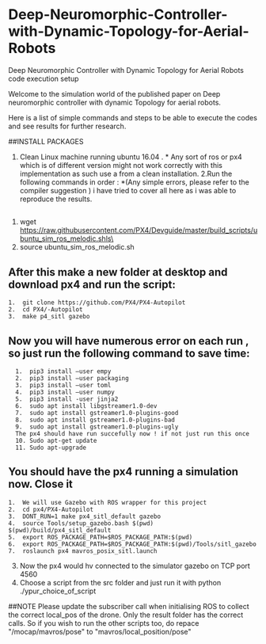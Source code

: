 # Deep-Neuromorphic-Controller-with-Dynamic-Topology-for-Aerial-Robots
Deep Neuromorphic Controller with Dynamic Topology for Aerial Robots code execution setup

Welcome to the simulation world of the published paper on Deep neuromorphic controller with dynamic Topology for aerial robots. 

Here is a list of simple commands and steps to be able to execute the codes and see results for further research.

##INSTALL PACKAGES
1. Clean Linux machine running ubuntu 16.04 . * Any sort of ros or px4 which is of different version might not work correctly with this implementation as such use a from a clean installation. 
2.Run the following commands in order : 
  *(Any simple errors, please refer to the compiler suggestion ) i have tried to cover all here as i was able to reproduce the results.
  ##
  1. wget https://raw.githubusercontent.com/PX4/Devguide/master/build_scripts/ubuntu_sim_ros_melodic.shls\
  2. source ubuntu_sim_ros_melodic.sh
 
  ## After this make a new folder at desktop and download px4 and run the script:
    1.  git clone https://github.com/PX4/PX4-Autopilot
    2.  cd PX4/-Autopilot
    3.  make p4_sitl gazebo
 
  ## Now you will have numerous error on each run , so just run the following command to save time:
      1.  pip3 install –user empy
      2.  pip3 install –user packaging
      3.  pip3 install –user toml
      4.  pip3 install –user numpy
      5.  pip3 install -user jinja2
      6.  sudo apt install libgstreamer1.0-dev
      7.  sudo apt install gstreamer1.0-plugins-good
      8.  sudo apt install gstreamer1.0-plugins-bad
      9.  sudo apt install gstreamer1.0-plugins-ugly
      The px4 should have run succefully now ! if not just run this once 
      10. Sudo apt-get update
      11. Sudo apt-upgrade 
  ##  You should have the px4 running a simulation now. Close it
  
 
    1.  We will use Gazebo with ROS wrapper for this project
    2.  cd px4/PX4-Autopilot
    3.  DONT_RUN=1 make px4_sitl_default gazebo
    4.  source Tools/setup_gazebo.bash $(pwd) $(pwd)/build/px4_sitl_default
    5.  export ROS_PACKAGE_PATH=$ROS_PACKAGE_PATH:$(pwd)
    6.  export ROS_PACKAGE_PATH=$ROS_PACKAGE_PATH:$(pwd)/Tools/sitl_gazebo
    7.  roslaunch px4 mavros_posix_sitl.launch
  3.  Now the px4 would hv connected to the simulator gazebo on TCP port 4560
  4.  Choose a script from the src folder and just run it with python ./ypur_choice_of_script


##NOTE 
Please update the subscriber call when initialising ROS to collect the correct local_pos of the drone. Only the result folder has the correct calls.
So if you wish to run the other scripts too, do repace "/mocap/mavros/pose" to "mavros/local_position/pose"
